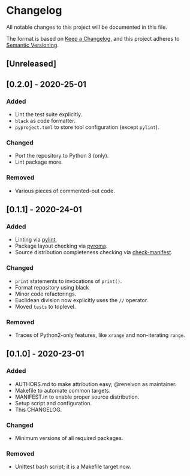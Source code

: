 # Changelog
All notable changes to this project will be documented in this file.

The format is based on [Keep a Changelog](https://keepachangelog.com/en/1.0.0/),
and this project adheres to [Semantic Versioning](https://semver.org/spec/v2.0.0.html).

## [Unreleased]


## [0.2.0] - 2020-25-01
### Added
- Lint the test suite explicitly.
- `black` as code formatter.
- `pyproject.toml` to store tool configuration (except `pylint`).

### Changed
- Port the repository to Python 3 (only).
- Lint package more.

### Removed
- Various pieces of commented-out code.


## [0.1.1] - 2020-24-01
### Added
- Linting via [pylint](https://www.pylint.org/).
- Package layout checking via [pyroma](https://pypi.org/project/pyroma/).
- Source distribution completeness checking via [check-manifest](https://pypi.org/project/check-manifest/).

### Changed
- `print` statements to invocations of `print()`.
- Format repository using black
- Minor code refactorings.
- Euclidean division now explicitly uses the `//` operator.
- Moved `tests` to toplevel.

### Removed
- Traces of Python2-only features, like `xrange` and non-iterating `range`.


## [0.1.0] - 2020-23-01
### Added
- AUTHORS.md to make attribution easy; @renelvon as maintainer.
- Makefile to automate common targets.
- MANIFEST.in to enable proper source distribution.
- Setup script and configuration.
- This CHANGELOG.

### Changed
- Minimum versions of all required packages.

### Removed
- Unittest bash script; it is a Makefile target now.
